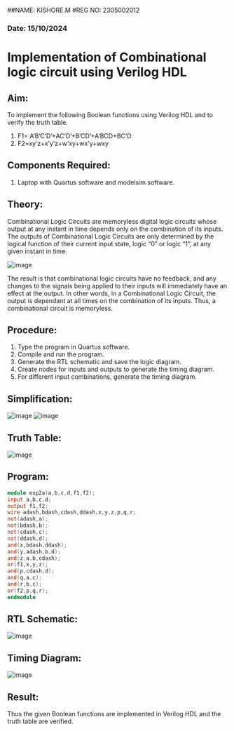 ##NAME: KISHORE.M
#REG NO: 2305002012
### Date: 15/10/2024 
# Implementation of Combinational logic circuit using Verilog HDL
## Aim:
To implement the following Boolean functions using Verilog HDL and to verify the truth table.
1. F1= A’B’C’D’+AC’D’+B’CD’+A’BCD+BC’D
2. F2=xy’z+x’y’z+w’xy+wx’y+wxy

## Components Required:
1.	Laptop with Quartus software and modelsim software.

## Theory:
Combinational Logic Circuits are memoryless digital logic circuits whose output at any instant in time depends only on the combination of its inputs.
The outputs of Combinational Logic Circuits are only determined by the logical function of their current input state, logic “0” or logic “1”, at any given instant in time.

![image](https://github.com/rvinifa/ex.2/assets/133735746/949815d3-0912-49c7-81c0-eea1c148d48e)

The result is that combinational logic circuits have no feedback, and any changes to the signals being applied to their inputs will immediately have an effect at the output. In other words, in a Combinational Logic Circuit, the output is dependant at all times on the combination of its inputs. Thus, a combinational circuit is memoryless.

## Procedure:
1.	Type the program in Quartus software.
2.	Compile and run the program.
3.	Generate the RTL schematic and save the logic diagram.
4.	Create nodes for inputs and outputs to generate the timing diagram.
5.	For different input combinations, generate the timing diagram.

## Simplification:
![image](https://github.com/RahulM2005R/Implementation-of-Combinational-logic-circuit-using-Verilog-HDL/assets/166299886/56c66f4c-f544-4cf7-b670-0ad7f447face)
![image](https://github.com/RahulM2005R/Implementation-of-Combinational-logic-circuit-using-Verilog-HDL/assets/166299886/90b6b7aa-8089-4c59-a99c-7503c4882118)


## Truth Table:
![image](https://github.com/RahulM2005R/Implementation-of-Combinational-logic-circuit-using-Verilog-HDL/assets/166299886/d631d2c1-ae69-474d-b6fc-9e11f1b0d015)

## Program:
```verilog
module exp2a(a,b,c,d,f1,f2);
input a,b,c,d;
output f1,f2;
wire adash,bdash,cdash,ddash,x,y,z,p,q,r;
not(adash,a);
not(bdash,b);
not(cdash,c);
not(ddash,d);
and(x,bdash,ddash);
and(y,adash,b,d);
and(z,a,b,cdash);
or(f1,x,y,z);
and(p,cdash,d);
and(q,a,c);
and(r,b,c);
or(f2,p,q,r);
endmodule
```

## RTL Schematic:
![image](https://github.com/RahulMR2005/ex.2/assets/145525365/0f574b7b-dc36-4916-9a7d-09aa12fa9c49)


## Timing Diagram:
![image](https://github.com/RahulMR2005/ex.2/assets/145525365/88caa0b3-55b7-4659-aafa-f5c961679723)



## Result:

Thus the given Boolean functions are implemented in Verilog HDL and the truth table are verified.



